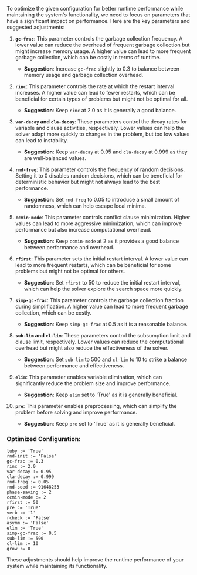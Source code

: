 To optimize the given configuration for better runtime performance while maintaining the system's functionality, we need to focus on parameters that have a significant impact on performance. Here are the key parameters and suggested adjustments:

1. **`gc-frac`**: This parameter controls the garbage collection frequency. A lower value can reduce the overhead of frequent garbage collection but might increase memory usage. A higher value can lead to more frequent garbage collection, which can be costly in terms of runtime.

   - **Suggestion**: Increase `gc-frac` slightly to 0.3 to balance between memory usage and garbage collection overhead.

2. **`rinc`**: This parameter controls the rate at which the restart interval increases. A higher value can lead to fewer restarts, which can be beneficial for certain types of problems but might not be optimal for all.

   - **Suggestion**: Keep `rinc` at 2.0 as it is generally a good balance.

3. **`var-decay` and `cla-decay`**: These parameters control the decay rates for variable and clause activities, respectively. Lower values can help the solver adapt more quickly to changes in the problem, but too low values can lead to instability.

   - **Suggestion**: Keep `var-decay` at 0.95 and `cla-decay` at 0.999 as they are well-balanced values.

4. **`rnd-freq`**: This parameter controls the frequency of random decisions. Setting it to 0 disables random decisions, which can be beneficial for deterministic behavior but might not always lead to the best performance.

   - **Suggestion**: Set `rnd-freq` to 0.05 to introduce a small amount of randomness, which can help escape local minima.

5. **`ccmin-mode`**: This parameter controls conflict clause minimization. Higher values can lead to more aggressive minimization, which can improve performance but also increase computational overhead.

   - **Suggestion**: Keep `ccmin-mode` at 2 as it provides a good balance between performance and overhead.

6. **`rfirst`**: This parameter sets the initial restart interval. A lower value can lead to more frequent restarts, which can be beneficial for some problems but might not be optimal for others.

   - **Suggestion**: Set `rfirst` to 50 to reduce the initial restart interval, which can help the solver explore the search space more quickly.

7. **`simp-gc-frac`**: This parameter controls the garbage collection fraction during simplification. A higher value can lead to more frequent garbage collection, which can be costly.

   - **Suggestion**: Keep `simp-gc-frac` at 0.5 as it is a reasonable balance.

8. **`sub-lim` and `cl-lim`**: These parameters control the subsumption limit and clause limit, respectively. Lower values can reduce the computational overhead but might also reduce the effectiveness of the solver.

   - **Suggestion**: Set `sub-lim` to 500 and `cl-lim` to 10 to strike a balance between performance and effectiveness.

9. **`elim`**: This parameter enables variable elimination, which can significantly reduce the problem size and improve performance.

   - **Suggestion**: Keep `elim` set to 'True' as it is generally beneficial.

10. **`pre`**: This parameter enables preprocessing, which can simplify the problem before solving and improve performance.

    - **Suggestion**: Keep `pre` set to 'True' as it is generally beneficial.

### Optimized Configuration:
```plaintext
luby := 'True'
rnd-init := 'False'
gc-frac := 0.3
rinc := 2.0
var-decay := 0.95
cla-decay := 0.999
rnd-freq := 0.05
rnd-seed := 91648253
phase-saving := 2
ccmin-mode := 2
rfirst := 50
pre := 'True'
verb := '1'
rcheck := 'False'
asymm := 'False'
elim := 'True'
simp-gc-frac := 0.5
sub-lim := 500
cl-lim := 10
grow := 0
```

These adjustments should help improve the runtime performance of your system while maintaining its functionality.
